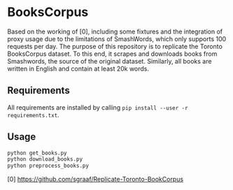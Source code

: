 # BooksCorpus

Based on the working of [0], including some fixtures and the integration of proxy usage due to the limitations of SmashWords, which only supports 100 requests per day.
The purpose of this repository is to replicate the Toronto BooksCorpus dataset. To this end, it scrapes and downloads books from Smashwords, the source of the original dataset. Similarly, all books are written in English and contain at least 20k words.

## Requirements

All requirements are installed by calling `pip install --user -r requirements.txt`.

## Usage

```bash
python get_books.py
python download_books.py
python preprocess_books.py
```

[0] https://github.com/sgraaf/Replicate-Toronto-BookCorpus